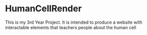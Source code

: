 # HumanCellRender
This is my 3rd Year Project. It is intended to produce a website with interactable elements that teachers people about the human cell
